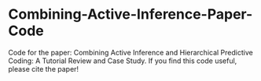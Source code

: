 # Combining-Active-Inference-Paper-Code
Code for the paper: Combining Active Inference and Hierarchical Predictive Coding: A Tutorial Review and Case Study. If you find this code useful, please cite the paper! 
